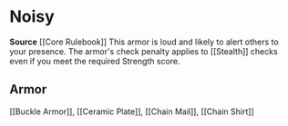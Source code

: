 ﻿---
id: '205'
name: Noisy
rarity: Common
source: '[[DATABASE/source/Core Rulebook|Core Rulebook]]'
trait:
- Noisy
type: Trait

---
# Noisy

**Source** [[Core Rulebook]] 
This armor is loud and likely to alert others to your presence. The armor's check penalty applies to [[Stealth]] checks even if you meet the required Strength score.

## Armor

[[Buckle Armor]], [[Ceramic Plate]], [[Chain Mail]], [[Chain Shirt]]